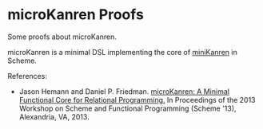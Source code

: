 # microKanren Proofs

Some proofs about microKanren.

microKanren is a minimal DSL implementing the core of [miniKanren](http://minikanren.org) in Scheme.

References:

- Jason Hemann and Daniel P. Friedman. 
[microKanren: A Minimal Functional Core for Relational Programming.](http://webyrd.net/scheme-2013/papers/HemannMuKanren2013.pdf)
In Proceedings of the 2013 Workshop on Scheme and Functional Programming (Scheme '13), Alexandria, VA, 2013.
